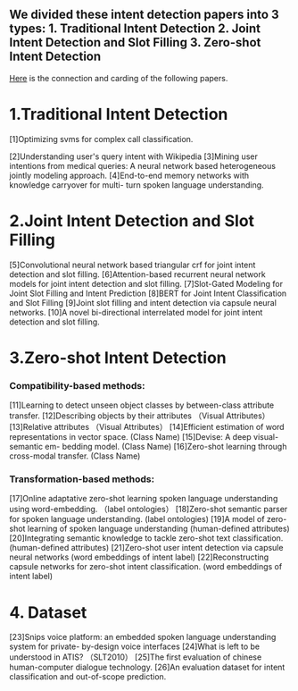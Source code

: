 ## We divided these intent detection papers into 3 types:  1. Traditional Intent Detection  2. Joint Intent Detection and Slot Filling  3. Zero-shot Intent Detection

[Here](https://github.com/FYNIXnlpGroupIIE/PaperReading/tree/main/2020-06-16%20%E6%84%8F%E5%9B%BE%E8%AF%86%E5%88%AB) is the connection and carding of the following papers.
# 1.Traditional Intent Detection
[1]Optimizing svms for complex call classification.

[2]Understanding user's query intent with Wikipedia
[3]Mining user intentions from medical queries: A neural network based heterogeneous jointly modeling approach. 
[4]End-to-end memory networks with knowledge carryover for multi- turn spoken language understanding. 
# 2.Joint Intent Detection and Slot Filling
[5]Convolutional neural network based triangular crf for joint intent detection and slot filling. 
[6]Attention-based recurrent neural network models for joint intent detection and slot filling. 
[7]Slot-Gated Modeling for Joint Slot Filling and Intent Prediction
[8]BERT for Joint Intent Classification and Slot Filling
[9]Joint slot filling and intent detection via capsule neural networks. 
[10]A novel bi-directional interrelated model for joint intent detection and slot filling. 
# 3.Zero-shot Intent Detection
### Compatibility-based methods:
[11]Learning to detect unseen object classes by between-class attribute transfer.
[12]Describing objects by their attributes （Visual Attributes）
[13]Relative attributes （Visual Attributes）
[14]Efficient estimation of word representations in vector space.  (Class Name)
[15]Devise: A deep visual-semantic em- bedding model.  (Class Name)
[16]Zero-shot learning through cross-modal transfer. (Class Name)
### Transformation-based methods:
[17]Online adaptative zero-shot learning spoken language understanding using word-embedding. （label ontologies）
[18]Zero-shot semantic parser for spoken language understanding. (label ontologies)
[19]A model of zero-shot learning of spoken language understanding (human-defined attributes)
[20]Integrating semantic knowledge to tackle zero-shot text classification. (human-defined attributes)
[21]Zero-shot user intent detection via capsule neural networks (word embeddings of intent label)
[22]Reconstructing capsule networks for zero-shot intent classification. (word embeddings of intent label)
# 4. Dataset
[23]Snips voice platform: an embedded spoken language understanding system for private- by-design voice interfaces 
[24]What is left to be understood in ATIS? （SLT2010）
[25]The first evaluation of chinese human-computer dialogue technology. 
[26]An evaluation dataset for intent classification and out-of-scope prediction. 

